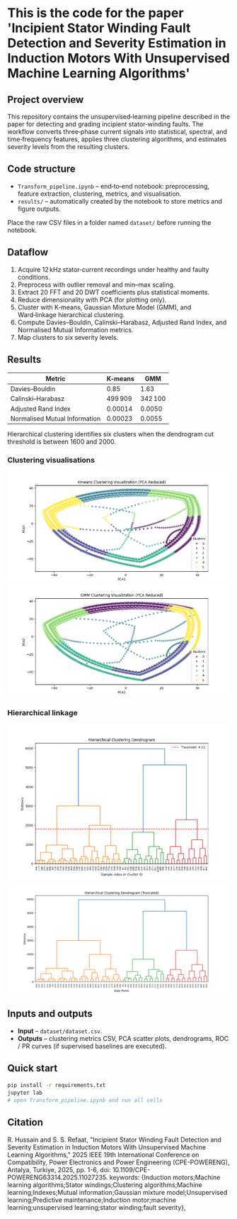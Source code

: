 # This is the code for the paper 'Incipient Stator Winding Fault Detection and Severity Estimation in Induction Motors With Unsupervised Machine Learning Algorithms'

## Project overview
This repository contains the unsupervised‑learning pipeline described in the paper for detecting and grading incipient stator‑winding faults. The workflow converts three‑phase current signals into statistical, spectral, and time‑frequency features, applies three clustering algorithms, and estimates severity levels from the resulting clusters.

## Code structure
* `Transform_pipeline.ipynb` – end‑to‑end notebook: preprocessing, feature extraction, clustering, metrics, and visualisation.
* `results/` – automatically created by the notebook to store metrics and figure outputs.

Place the raw CSV files in a folder named `dataset/` before running the notebook.

## Dataflow
1. Acquire 12 kHz stator‑current recordings under healthy and faulty conditions.  
2. Preprocess with outlier removal and min–max scaling.  
3. Extract 20 FFT and 20 DWT coefficients plus statistical moments.  
4. Reduce dimensionality with PCA (for plotting only).  
5. Cluster with K‑means, Gaussian Mixture Model (GMM), and Ward‑linkage hierarchical clustering.  
6. Compute Davies–Bouldin, Calinski–Harabasz, Adjusted Rand Index, and Normalised Mutual Information metrics.  
7. Map clusters to six severity levels.

## Results
| Metric | K‑means | GMM |
| --- | --- | --- |
| Davies–Bouldin | 0.85 | 1.63 |
| Calinski–Harabasz | 499 909 | 342 100 |
| Adjusted Rand Index | 0.00014 | 0.0050 |
| Normalised Mutual Information | 0.00023 | 0.0055 |

Hierarchical clustering identifies six clusters when the dendrogram cut threshold is between 1600 and 2000.


### Clustering visualisations
![K‑means PCA](/kmeans_pca_visualised.png)
![GMM PCA](/gmm_pca_visualised.png)

### Hierarchical linkage
![Full dendrogram](/dendogram.png)
![Truncated dendrogram](/hierarchal_dendogram.png)


## Inputs and outputs
* **Input** – `dataset/dataset.csv`.  
* **Outputs** – clustering metrics CSV, PCA scatter plots, dendrograms, ROC / PR curves (if supervised baselines are executed).

## Quick start
```bash
pip install -r requirements.txt
jupyter lab
# open Transform_pipeline.ipynb and run all cells
```

## Citation
R. Hussain and S. S. Refaat, "Incipient Stator Winding Fault Detection and Severity Estimation in Induction Motors With Unsupervised Machine Learning Algorithms," 2025 IEEE 19th International Conference on Compatibility, Power Electronics and Power Engineering (CPE-POWERENG), Antalya, Turkiye, 2025, pp. 1-6, doi: 10.1109/CPE-POWERENG63314.2025.11027235. keywords: {Induction motors;Machine learning algorithms;Stator windings;Clustering algorithms;Machine learning;Indexes;Mutual information;Gaussian mixture model;Unsupervised learning;Predictive maintenance;Induction motor;machine learning;unsupervised learning;stator winding;fault severity},


